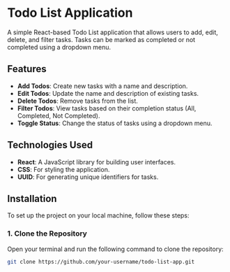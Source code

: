 # Todo List Application

A simple React-based Todo List application that allows users to add, edit, delete, and filter tasks. Tasks can be marked as completed or not completed using a dropdown menu.

## Features

- **Add Todos**: Create new tasks with a name and description.
- **Edit Todos**: Update the name and description of existing tasks.
- **Delete Todos**: Remove tasks from the list.
- **Filter Todos**: View tasks based on their completion status (All, Completed, Not Completed).
- **Toggle Status**: Change the status of tasks using a dropdown menu.

## Technologies Used

- **React**: A JavaScript library for building user interfaces.
- **CSS**: For styling the application.
- **UUID**: For generating unique identifiers for tasks.

## Installation

To set up the project on your local machine, follow these steps:

### 1. Clone the Repository

Open your terminal and run the following command to clone the repository:

```bash
git clone https://github.com/your-username/todo-list-app.git

